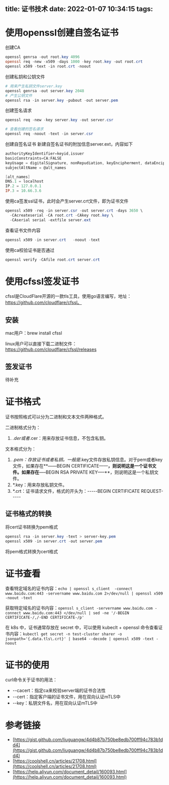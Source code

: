 title: 证书技术
date: 2022-01-07 10:34:15
tags:
---
# 使用openssl创建自签名证书
创建CA
```powershell
openssl genrsa -out root.key 4096
openssl req -new -x509 -days 1000 -key root.key -out root.crt
openssl x509 -text -in root.crt -noout
```
创建私钥和公钥文件
```powershell
# 用来产生私钥文件server.key
openssl genrsa -out server.key 2048
# 产生公钥文件
openssl rsa -in server.key -pubout -out server.pem
```
创建签名请求
```powershell
openssl req -new -key server.key -out server.csr

# 查看创建的签名请求
openssl req -noout -text -in server.csr
```
创建自签名证书
新建自签名证书的附加信息server.ext，内容如下
```powershell
authorityKeyIdentifier=keyid,issuer
basicConstraints=CA:FALSE
keyUsage = digitalSignature, nonRepudiation, keyEncipherment, dataEncipherment
subjectAltName = @alt_names

[alt_names]
DNS.1 = localhost
IP.2 = 127.0.0.1
IP.3 = 10.66.3.6
```

使用ca签发ssl证书，此时会产生server.crt文件，即为证书文件
```powershell
openssl x509 -req -in server.csr -out server.crt -days 3650 \
  -CAcreateserial -CA root.crt -CAkey root.key \
  -CAserial serial -extfile server.ext
```

查看证书文件内容
```powershell
openssl x509 -in server.crt   -noout -text
```

使用ca校验证书是否通过
```powershell
openssl verify -CAfile root.crt server.crt
```

# 使用cfssl签发证书

cfssl是CloudFlare开源的一款tls工具，使用go语言编写，地址：https://github.com/cloudflare/cfssl。

## 安装

mac用户：brew install cfssl

linux用户可以直接下载二进制文件：https://github.com/cloudflare/cfssl/releases

## 签发证书

待补充

# 证书格式
证书按照格式可以分为二进制和文本文件两种格式。

二进制格式分为：

1. *.der或者*.cer：用来存放证书信息，不包含私钥。

文本格式分为：

1. *.pem：存放证书或者私钥。一般是*.key文件存放私钥信息。对于pem或者key文件，如果存在**——BEGIN CERTIFICATE——**，则说明这是一个证书文件。如果存在**—–BEGIN RSA PRIVATE KEY—–**，则说明这是一个私钥文件。
2. *.key：用来存放私钥文件。
3. *.crt：证书请求文件，格式的开头为：-----BEGIN CERTIFICATE REQUEST-----

## 证书格式的转换
将cert证书转换为pem格式
```powershell
openssl rsa -in server.key -text > server-key.pem
openssl x509 -in server.crt -out server.pem
```
将pem格式转换为cert格式

# 证书查看

查看特定域名的证书内容：`echo | openssl s_client  -connect www.baidu.com:443 -servername www.baidu.com 2>/dev/null | openssl x509 -noout -text`

获取特定域名的证书内容：`openssl s_client -servername www.baidu.com -connect www.baidu.com:443 </dev/null | sed -ne '/-BEGIN CERTIFICATE-/,/-END CERTIFICATE-/p'`

在 k8s 中，证书通常存放在 secret 中，可以使用 kubeclt + openssl 命令查看证书内容：`kubectl get secret -n test-cluster sharer -o jsonpath='{.data.tls\.crt}' | base64 --decode | openssl x509 -text -noout`

# 证书的使用

curl命令关于证书的用法：

- --cacert：指定ca来校验server端的证书合法性
- --cert：指定客户端的证书文件，用在双向认证mTLS中
- --key：私钥文件名，用在双向认证mTLS中

# 参考链接
- [https://gist.github.com/liuguangw/4d4b87b750be8edb700ff94c783b1dd4](https://gist.github.com/liuguangw/4d4b87b750be8edb700ff94c783b1dd4)
- [https://coolshell.cn/articles/21708.html](https://coolshell.cn/articles/21708.html)
- [https://help.aliyun.com/document_detail/160093.html](https://help.aliyun.com/document_detail/160093.html)
